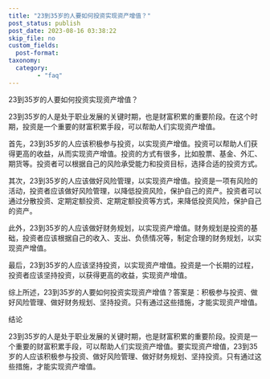 ```yaml
---
title: "23到35岁的人要如何投资实现资产增值？"
post_status: publish
post_date: 2023-08-16 03:38:22
skip_file: no
custom_fields: 
  post-format: 
taxonomy:
  category:
        - "faq"
---
```


23到35岁的人要如何投资实现资产增值？

23到35岁的人是处于职业发展的关键时期，也是财富积累的重要阶段。在这个时期，投资是一个重要的财富积累手段，可以帮助人们实现资产增值。

首先，23到35岁的人应该积极参与投资，以实现资产增值。投资可以帮助人们获得更高的收益，从而实现资产增值。投资的方式有很多，比如股票、基金、外汇、期货等。投资者可以根据自己的风险承受能力和投资目标，选择合适的投资方式。

其次，23到35岁的人应该做好风险管理，以实现资产增值。投资是一项有风险的活动，投资者应该做好风险管理，以降低投资风险，保护自己的资产。投资者可以通过分散投资、定期定额投资、定期定额投资等方式，来降低投资风险，保护自己的资产。

此外，23到35岁的人应该做好财务规划，以实现资产增值。财务规划是投资的基础，投资者应该根据自己的收入、支出、负债情况等，制定合理的财务规划，以实现资产增值。

最后，23到35岁的人应该坚持投资，以实现资产增值。投资是一个长期的过程，投资者应该坚持投资，以获得更高的收益，实现资产增值。

综上所述，23到35岁的人要如何投资实现资产增值？答案是：积极参与投资、做好风险管理、做好财务规划、坚持投资。只有通过这些措施，才能实现资产增值。

结论

23到35岁的人是处于职业发展的关键时期，也是财富积累的重要阶段。投资是一个重要的财富积累手段，可以帮助人们实现资产增值。要实现资产增值，23到35岁的人应该积极参与投资、做好风险管理、做好财务规划、坚持投资。只有通过这些措施，才能实现资产增值。

